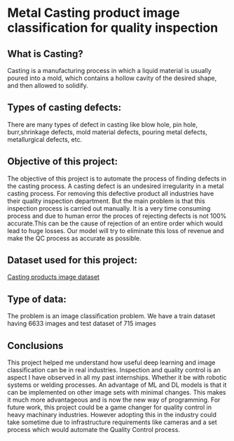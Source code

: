 # Metal Casting product image classification for quality inspection
## What is Casting?
Casting is a manufacturing process in which a liquid material is usually poured into a mold, which contains a hollow cavity of the desired shape, and then allowed to solidify.

## Types of casting defects:
There are many types of defect in casting like blow hole, pin hole, burr,shrinkage defects, mold material defects, pouring metal defects, metallurgical defects, etc.

## Objective of this project:
The objective of this project is to automate the process of finding defects in the casting process. A casting defect is an undesired irregularity in a metal casting process. For removing this defective product all industries have their quality inspection department. But the main problem is that this inspection process is carried out manually. It is a very time consuming process and due to human error the proces of rejecting defects is not 100% accurate.This can be the cause of rejection of an entire order which would lead to huge losses. Our model will try to eliminate this loss of revenue and make the QC process as accurate as possible.

## Dataset used for this project:
[Casting products image dataset](https://www.kaggle.com/datasets/ravirajsinh45/real-life-industrial-dataset-of-casting-product)

## Type of data:
The problem is an image classification problem. We have a train dataset having 6633 images and test dataset of 715 images

## Conclusions
This project helped me understand how useful deep learning and image classification can be in real industries. Inspection and quality control is an aspect I have observed in all my past internships. Whether it be with robotic systems or welding processes. An advantage of ML and DL models is that it can be implemented on other image sets with minimal changes. This makes it much more advantageous and is now the new way of programming.
For future work, this project could be a game changer for quality control in heavy machinary industries. However adopting this in the industry could take sometime due to infrastructure requirements like cameras and a set process which would automate the Quality Control process.
